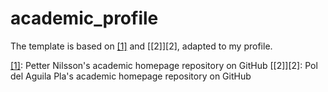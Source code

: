 # academic_profile

The template is based on [\[1\]][1] and [\[2\]][2], adapted to my profile.

[1]: https://github.com/pettni/academic_homepage
[1]: https://poldap.github.io/#/

[\[1\]][1]: Petter Nilsson's academic homepage repository on GitHub
[\[2\]][2]: Pol del Aguila Pla's academic homepage repository on GitHub
